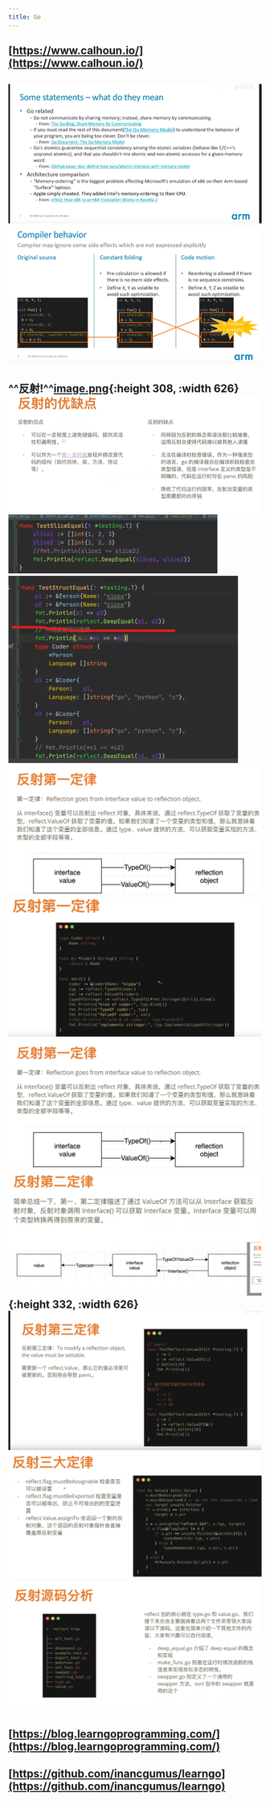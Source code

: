 ```yaml
---
title: Go
---
```


## [https://www.calhoun.io/](https://www.calhoun.io/)
## ![image.png](/assets/pages_go_1614249412566_0.png) ![image.png](/assets/pages_go_1614249494891_0.png)
## ^^反射!^^[image.png](/assets/pages_go_1614250958550_0.png){:height 308, :width 626} ![image.png](/assets/pages_go_1614251014340_0.png) ![image.png](/assets/pages_go_1614251148449_0.png) ![image.png](/assets/pages_go_1614251178362_0.png) ![image.png](/assets/pages_go_1614251348606_0.png) ![image.png](/assets/pages_go_1614251420981_0.png) ![image.png](/assets/pages_go_1614251477887_0.png) ![image.png](/assets/pages_go_1614251512454_0.png){:height 332, :width 626} ![image.png](/assets/pages_go_1614251539793_0.png) ![image.png](/assets/pages_go_1614251556030_0.png) ![image.png](/assets/pages_go_1614251574311_0.png)
## [https://blog.learngoprogramming.com/](https://blog.learngoprogramming.com/)
##
##
##
##
##
##
##
##
## [https://github.com/inancgumus/learngo](https://github.com/inancgumus/learngo)
